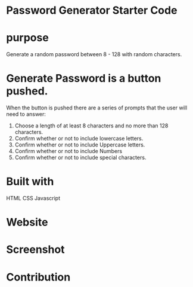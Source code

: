# Password Generator Starter Code

# purpose 
Generate a random password between 8 - 128 with random characters. 

# Generate Password is a button pushed. 
When the button is pushed there are a series of prompts that the user will need to answer: 
1. Choose a length of at least 8 characters and no more than 128 characters.
2. Confirm whether or not to include lowercase letters.
3. Confirm whether or not to include Uppercase letters.
4. Confirm whether or not to include Numbers 
5. Confirm whether or not to include special characters. 

# Built with 
HTML
CSS
Javascript

# Website 

# Screenshot

# Contribution 
